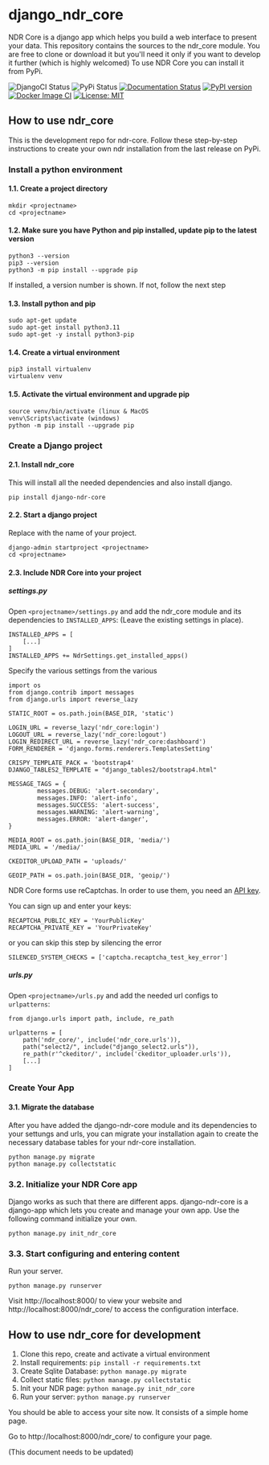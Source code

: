 # django_ndr_core

NDR Core is a django app which helps you build a web interface to present your data.
This repository contains the sources to the ndr_core module. You are free to clone
or download it but you'll need it only if you want to develop it further (which is
highly welcomed) To use NDR Core you can install it from PyPi. 

![DjangoCI Status](https://github.com/sorinmarti/django_ndr_core/actions/workflows/django.yml/badge.svg)
![PyPi Status](https://github.com/sorinmarti/django_ndr_core/actions/workflows/python-publish.yml/badge.svg)
[![Documentation Status](https://readthedocs.org/projects/django-ndr-core/badge/?version=latest)](https://django-ndr-core.readthedocs.io/en/latest/?badge=latest)
[![PyPI version](https://badge.fury.io/py/django-ndr-core.svg)](https://badge.fury.io/py/django-ndr-core)
[![Docker Image CI](https://github.com/sorinmarti/django_ndr_core/actions/workflows/docker-image.yml/badge.svg)](https://github.com/sorinmarti/django_ndr_core/actions/workflows/docker-image.yml)
[![License: MIT](https://img.shields.io/badge/License-MIT-yellow.svg)](https://opensource.org/licenses/MIT)

## How to use ndr_core
This is the development repo for ndr-core. Follow these step-by-step instructions to create your own ndr installation from the last release on PyPi.

### Install a python environment

#### 1.1. Create a project directory
```
mkdir <projectname>
cd <projectname>
```

#### 1.2. Make sure you have Python and pip installed, update pip to the latest version
```
python3 --version
pip3 --version
python3 -m pip install --upgrade pip
```
If installed, a version number is shown. If not, follow the next step

#### 1.3. Install python and pip
```
sudo apt-get update
sudo apt-get install python3.11
sudo apt-get -y install python3-pip
```

#### 1.4. Create a virtual environment
```
pip3 install virtualenv 
virtualenv venv 
```

#### 1.5. Activate the virtual environment and upgrade pip
```
source venv/bin/activate (linux & MacOS
venv\Scripts\activate (windows)
python -m pip install --upgrade pip
```

### Create a Django project

#### 2.1. Install ndr_core
This will install all the needed dependencies and also install django.
```
pip install django-ndr-core
```

#### 2.2. Start a django project
Replace <projectname> with the name of your project.
```
django-admin startproject <projectname>
cd <projectname>
```

#### 2.3. Include NDR Core into your project

##### settings.py
Open ```<projectname>/settings.py``` and add the ndr_core module and its dependencies to ```INSTALLED_APPS```:
(Leave the existing settings in place).
```
INSTALLED_APPS = [
    [...]
]
INSTALLED_APPS += NdrSettings.get_installed_apps()
```

Specify the various settings from the various
```
import os
from django.contrib import messages
from django.urls import reverse_lazy

STATIC_ROOT = os.path.join(BASE_DIR, 'static')

LOGIN_URL = reverse_lazy('ndr_core:login')
LOGOUT_URL = reverse_lazy('ndr_core:logout')
LOGIN_REDIRECT_URL = reverse_lazy('ndr_core:dashboard')
FORM_RENDERER = 'django.forms.renderers.TemplatesSetting'

CRISPY_TEMPLATE_PACK = 'bootstrap4'
DJANGO_TABLES2_TEMPLATE = "django_tables2/bootstrap4.html"

MESSAGE_TAGS = {
        messages.DEBUG: 'alert-secondary',
        messages.INFO: 'alert-info',
        messages.SUCCESS: 'alert-success',
        messages.WARNING: 'alert-warning',
        messages.ERROR: 'alert-danger',
}

MEDIA_ROOT = os.path.join(BASE_DIR, 'media/')
MEDIA_URL = '/media/'

CKEDITOR_UPLOAD_PATH = 'uploads/'

GEOIP_PATH = os.path.join(BASE_DIR, 'geoip/')
```

NDR Core forms use reCaptchas. In order to use them, you need an [API key](|https://www.google.com/recaptcha/about/).

You can sign up and enter your keys:

```
RECAPTCHA_PUBLIC_KEY = 'YourPublicKey'
RECAPTCHA_PRIVATE_KEY = 'YourPrivateKey'
```

or you can skip this step by silencing the error

```
SILENCED_SYSTEM_CHECKS = ['captcha.recaptcha_test_key_error']
```

##### urls.py
Open ```<projectname>/urls.py``` and add the needed url configs to ```urlpatterns```:

```
from django.urls import path, include, re_path

urlpatterns = [
    path('ndr_core/', include('ndr_core.urls')),
    path("select2/", include("django_select2.urls")),
    re_path(r'^ckeditor/', include('ckeditor_uploader.urls')),
    [...]
]
```

### Create Your App

#### 3.1. Migrate the database
After you have added the django-ndr-core module and its dependencies to your settungs and urls, you can migrate your installation again to create the necessary database tables for your ndr-core installation.

```
python manage.py migrate
python manage.py collectstatic
```

### 3.2. Initialize your NDR Core app
Django works as such that there are different apps. django-ndr-core is a django-app which lets you create and manage your own app. Use the following command initialize your own.

```
python manage.py init_ndr_core
```

### 3.3. Start configuring and entering content
Run your server.
    
```
python manage.py runserver
```

Visit http://localhost:8000/ to view your website and http://localhost:8000/ndr_core/ to access the configuration interface.
    

## How to use ndr_core for development
1. Clone this repo, create and activate a virtual environment
2. Install requirements: ```pip install -r requirements.txt``` 
3. Create Sqlite Database: ```python manage.py migrate```
4. Collect static files: ```python manage.py collectstatic```
5. Init your NDR page: ```python manage.py init_ndr_core```
6. Run your server: ```python manage.py runserver```

You should be able to access your site now. It consists of a simple home page.

Go to http://localhost:8000/ndr_core/ to configure your page.

(This document needs to be updated)
